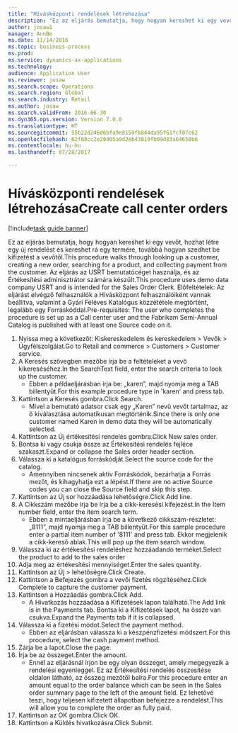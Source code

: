 ```yaml
--- 
title: "Hívásközponti rendelések létrehozása"
description: "Ez az eljárás bemutatja, hogy hogyan kereshet ki egy vevőt, hozhat létre egy új rendelést és kereshet rá egy termére, továbbá hogyan szedhet be kifizetést a vevőtől."
author: josaw1
manager: AnnBe
ms.date: 11/14/2016
ms.topic: business-process
ms.prod: 
ms.service: dynamics-ax-applications
ms.technology: 
audience: Application User
ms.reviewer: josaw
ms.search.scope: Operations
ms.search.region: Global
ms.search.industry: Retail
ms.author: josaw
ms.search.validFrom: 2016-06-30
ms.dyn365.ops.version: Version 7.0.0
ms.translationtype: HT
ms.sourcegitcommit: 55b22d246d6bfa9e8159fb844da95f61fcf07c62
ms.openlocfilehash: 62f88cc2e28405a9d2eb43819fb09d83a64658b6
ms.contentlocale: hu-hu
ms.lasthandoff: 07/28/2017

---
```

# <a name="create-call-center-orders"></a><span data-ttu-id="b226f-103">Hívásközponti rendelések létrehozása</span><span class="sxs-lookup"><span data-stu-id="b226f-103">Create call center orders</span></span>

[!include[task guide banner](../includes/task-guide-banner.md)]

<span data-ttu-id="b226f-104">Ez az eljárás bemutatja, hogy hogyan kereshet ki egy vevőt, hozhat létre egy új rendelést és kereshet rá egy termére, továbbá hogyan szedhet be kifizetést a vevőtől.</span><span class="sxs-lookup"><span data-stu-id="b226f-104">This procedure walks through looking up a customer, creating a new order, searching for a product, and collecting payment from the customer.</span></span> <span data-ttu-id="b226f-105">Az eljárás az USRT bemutatócéget használja, és az Értékesítési adminisztrátor számára készült.</span><span class="sxs-lookup"><span data-stu-id="b226f-105">This procedure uses demo data company USRT and is intended for the Sales Order Clerk.</span></span> <span data-ttu-id="b226f-106">Előfeltételek: Az eljárást elvégző felhasználók a Hívásközpont felhasználóiként vannak beállítva, valamint a Gyári Féléves Katalógus közzététele megtörtént, legalább egy Forráskóddal.</span><span class="sxs-lookup"><span data-stu-id="b226f-106">Pre-requisites:  The user who completes the procedure is set up as a Call center user and the Fabrikam Semi-Annual Catalog is published with at least one Source code on it.</span></span>

1. <span data-ttu-id="b226f-107">Nyissa meg a következőt: Kiskereskedelem és kereskedelem > Vevők > Ügyfélszolgálat.</span><span class="sxs-lookup"><span data-stu-id="b226f-107">Go to Retail and commerce > Customers > Customer service.</span></span>
2. <span data-ttu-id="b226f-108">A Keresés szövegben mezőbe írja be a feltételeket a vevő kikereséséhez.</span><span class="sxs-lookup"><span data-stu-id="b226f-108">In the SearchText field, enter the search criteria to look up the customer.</span></span>
    * <span data-ttu-id="b226f-109">Ebben a példaeljárásban írja be: „karen”, majd nyomja meg a TAB billentyűt.</span><span class="sxs-lookup"><span data-stu-id="b226f-109">For this example procedure type in 'karen' and press tab.</span></span>  
3. <span data-ttu-id="b226f-110">Kattintson a Keresés gombra.</span><span class="sxs-lookup"><span data-stu-id="b226f-110">Click Search.</span></span>
    * <span data-ttu-id="b226f-111">Mivel a bemutató adatsor csak egy „Karen” nevű vevőt tartalmaz, az ő kiválasztása automatikusan megtörténik.</span><span class="sxs-lookup"><span data-stu-id="b226f-111">Since there is only one customer named Karen in demo data they will be automatically selected.</span></span>  
4. <span data-ttu-id="b226f-112">Kattintson az Új értékesítési rendelés gombra.</span><span class="sxs-lookup"><span data-stu-id="b226f-112">Click New sales order.</span></span>
5. <span data-ttu-id="b226f-113">Bontsa ki vagy csukja össze az Értékesítési rendelés fejléce szakaszt.</span><span class="sxs-lookup"><span data-stu-id="b226f-113">Expand or collapse the Sales order header section.</span></span>
6. <span data-ttu-id="b226f-114">Válassza ki a katalógus forráskódját.</span><span class="sxs-lookup"><span data-stu-id="b226f-114">Select the source code for the catalog.</span></span>
    * <span data-ttu-id="b226f-115">Amennyiben nincsenek aktív Forráskódok, bezárhatja a Forrás mezőt, és kihagyhatja ezt a lépést.</span><span class="sxs-lookup"><span data-stu-id="b226f-115">If there are no active Source codes you can close the Source field and skip this step.</span></span>  
7. <span data-ttu-id="b226f-116">Kattintson az Új sor hozzáadása lehetőségre.</span><span class="sxs-lookup"><span data-stu-id="b226f-116">Click Add line.</span></span>
8. <span data-ttu-id="b226f-117">A Cikkszám mezőbe írja be írja be a cikk-keresési kifejezést.</span><span class="sxs-lookup"><span data-stu-id="b226f-117">In the Item number field, enter the item search term.</span></span>
    * <span data-ttu-id="b226f-118">Ebben a mintaeljárásban írja be a következő cikkszám-részletet: „8111”, majd nyomja meg a TAB billentyűt.</span><span class="sxs-lookup"><span data-stu-id="b226f-118">For this sample procedure enter a partial item number of '8111' and press tab.</span></span> <span data-ttu-id="b226f-119">Ekkor megjelenik a cikk-kereső ablak.</span><span class="sxs-lookup"><span data-stu-id="b226f-119">This will pop up the item search window.</span></span>  
9. <span data-ttu-id="b226f-120">Válassza ki az értékesítési rendeléshez hozzáadandó terméket.</span><span class="sxs-lookup"><span data-stu-id="b226f-120">Select the product to add to the sales order</span></span>
10. <span data-ttu-id="b226f-121">Adja meg az értékesítési mennyiséget.</span><span class="sxs-lookup"><span data-stu-id="b226f-121">Enter the sales quantity.</span></span>
11. <span data-ttu-id="b226f-122">Kattintson az Új > lehetőségre.</span><span class="sxs-lookup"><span data-stu-id="b226f-122">Click Create.</span></span>
12. <span data-ttu-id="b226f-123">Kattintson a Befejezés gombra a vevői fizetés rögzítéséhez.</span><span class="sxs-lookup"><span data-stu-id="b226f-123">Click Complete to capture the customer payment.</span></span>
13. <span data-ttu-id="b226f-124">Kattintson a Hozzáadás gombra.</span><span class="sxs-lookup"><span data-stu-id="b226f-124">Click Add.</span></span>
    * <span data-ttu-id="b226f-125">A Hivatkozás hozzáadása a Kifizetések lapon található.</span><span class="sxs-lookup"><span data-stu-id="b226f-125">The Add link is in the Payments tab.</span></span> <span data-ttu-id="b226f-126">Bontsa ki a Kifizetések lapot, ha össze van csukva.</span><span class="sxs-lookup"><span data-stu-id="b226f-126">Expand the Payments tab if it is collapsed.</span></span>  
14. <span data-ttu-id="b226f-127">Válassza ki a fizetési módot.</span><span class="sxs-lookup"><span data-stu-id="b226f-127">Select the payment method.</span></span>
    * <span data-ttu-id="b226f-128">Ebben az eljárásban válassza ki a készpénzfizetési módszert.</span><span class="sxs-lookup"><span data-stu-id="b226f-128">For this procedure, select the cash payment method.</span></span>  
15. <span data-ttu-id="b226f-129">Zárja be a lapot.</span><span class="sxs-lookup"><span data-stu-id="b226f-129">Close the page.</span></span>
16. <span data-ttu-id="b226f-130">Írja be az összeget.</span><span class="sxs-lookup"><span data-stu-id="b226f-130">Enter the amount.</span></span>
    * <span data-ttu-id="b226f-131">Ennél az eljárásnál írjon be egy olyan összeget, amely megegyezik a rendelési egyenleggel. Ez az Értékesítési rendelés összesítése oldalon látható, az összeg mezőtől balra.</span><span class="sxs-lookup"><span data-stu-id="b226f-131">For this procedure enter an amount equal to the order balance which can be seen in the Sales order summary page to the left of the amount field.</span></span> <span data-ttu-id="b226f-132">Ez lehetővé teszi, hogy teljesen kifizetett állapotban befejezze a rendelést.</span><span class="sxs-lookup"><span data-stu-id="b226f-132">This will allow you to complete the order as fully paid.</span></span>  
17. <span data-ttu-id="b226f-133">Kattintson az OK gombra.</span><span class="sxs-lookup"><span data-stu-id="b226f-133">Click OK.</span></span>
18. <span data-ttu-id="b226f-134">Kattintson a Küldés hivatkozásra.</span><span class="sxs-lookup"><span data-stu-id="b226f-134">Click Submit.</span></span>


